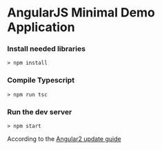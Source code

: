 # AngularJS Minimal Demo Application

### Install needed libraries

```
> npm install
```

### Compile Typescript

```
> npm run tsc
```

### Run the dev server

```
> npm start
```

According to the [Angular2 update guide](https://angular.io/docs/ts/latest/guide/upgrade.html)
